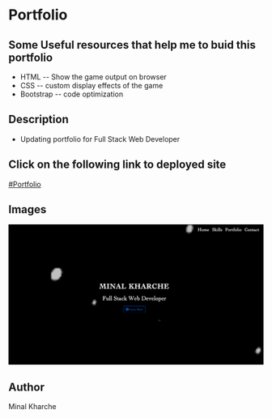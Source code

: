 # Portfolio

## Some Useful resources that help me to buid this portfolio
*  HTML  -- Show the game output on browser 
*  CSS -- custom display effects of the game
*  Bootstrap -- code optimization

 ## Description

* Updating portfolio for Full Stack Web Developer

## Click on the following link to deployed site
[#Portfolio]( https://minalk24.github.io/Portfolio/)


 ## Images 
![#Portfolio](assets/images/portfolio.png)

## Author
Minal Kharche
